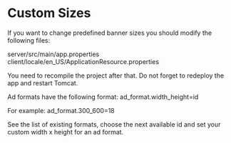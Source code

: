 # Custom Sizes #

If you want to change predefined banner sizes you should modify the following files:

server/src/main/app.properties
client/locale/en\_US/ApplicationResource.properties

You need to recompile the project after that.
Do not forget to redeploy the app and restart Tomcat.

Ad formats have the following format:
ad\_format.width\_height=id

For example:
ad\_format.300\_600=18

See the list of existing formats, choose the next available id and set your custom width x height for an ad format.